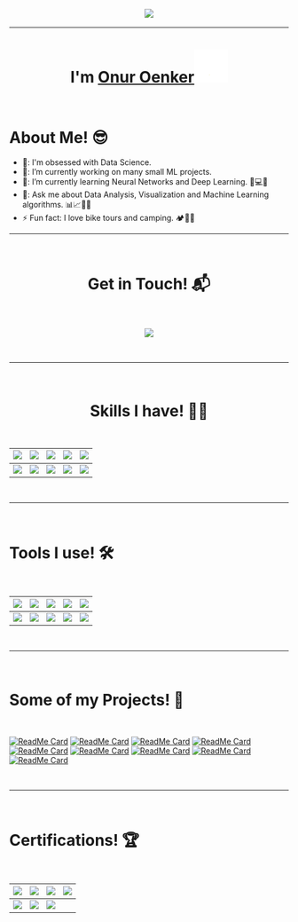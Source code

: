 <p align="center">
  <img src="https://miro.medium.com/max/2048/1*OohqW5DGh9CQS4hLY5FXzA.png" height="230"/>
</p>
<hr>
<h1 align="center">I'm <a href="https://onur-oenker.com/">Onur Oenker<a><img src="https://github.com/Kathryn-Jie/Kathryn-Jie/blob/main/wave.gif" width="60px"/></h1>
<Br>
<h1>About Me! 😎</h1>

- 🏫: I'm obsessed with Data Science.
- 🔭: I’m currently working on many small ML projects.
- 🌱: I’m currently learning Neural Networks and Deep Learning. 🧠💻🤖
- 💬: Ask me about Data Analysis, Visualization and Machine Learning algorithms. 📊📈🤖🧠
- ⚡  Fun fact: I love bike tours and camping. 🏕️🚵‍♂️
  
<hr>
<Br>
<h1 align="center">Get in Touch! 📬</h1>
<Br>
<p align="center">
<a href="https://onur-oenker.com" target="blank"><img align="center" src="https://img.shields.io/badge/Portfolio-0077B5?style=for-the-badge&logo=wordpress&logoColor=white" /></a>
</p>
  
<Br>
<hr>
<Br>
<h1 align="center">Skills I have! 🤸‍♂</h1>
<Br>
  
|![](https://img.shields.io/badge/Machine%20Learning-brightgreen?style=for-the-badge)|![](https://img.shields.io/badge/ML-Supervized%20Learning-brightgreen?style=for-the-badge)|![](https://img.shields.io/badge/ML-Unsupervized%20Learning-brightgreen?style=for-the-badge)|![](https://img.shields.io/badge/Web%20Scraping-red?style=for-the-badge)|![](https://img.shields.io/badge/Dashboards-red?style=for-the-badge)|
|---|---|---|---|---|
|![](https://img.shields.io/badge/Data%20Science-blue?style=for-the-badge)|![](https://img.shields.io/badge/DS-Data%20Cleaning-blue?style=for-the-badge)|![](https://img.shields.io/badge/DS-Data%20Analysis-blue?style=for-the-badge)|![](https://img.shields.io/badge/DS-Data%20Visualization-blue?style=for-the-badge)|![](https://img.shields.io/badge/And%20More!-yellow?style=for-the-badge)|
  
  
<Br>
<hr>
<Br>
<h1>Tools I use! 🛠️</h1>
<Br>
 
|![](https://img.shields.io/badge/Python-FFD43B?style=for-the-badge&logo=python&logoColor=darkgreen)|![](https://img.shields.io/badge/TensorFlow-FF6F00?style=for-the-badge&logo=TensorFlow&logoColor=white)|![](https://img.shields.io/badge/scikit_learn-F7931E?style=for-the-badge&logo=scikit-learn&logoColor=white)|![](https://img.shields.io/badge/-R_Studio-blue?style=for-the-badge&logo=R)|![](https://img.shields.io/badge/Jupyter-F37626.svg?&style=for-the-badge&logo=Jupyter&logoColor=white)|
|---|---|---|---|---|
|![](https://img.shields.io/badge/conda-342B029.svg?&style=for-the-badge&logo=anaconda&logoColor=white)|![](https://img.shields.io/badge/Pandas-2C2D72?style=for-the-badge&logo=pandas&logoColor=white)|![](https://img.shields.io/badge/Numpy-777BB4?style=for-the-badge&logo=numpy&logoColor=white)|![](https://img.shields.io/badge/Plotly-239120?style=for-the-badge&logo=plotly&logoColor=white)|![](https://img.shields.io/badge/And%20More!-yellow?style=for-the-badge)|
  

<Br>
<hr>
<Br>
<h1>Some of my Projects! 🎨</h1>
<Br>
  
[![ReadMe Card](https://github-readme-stats.vercel.app/api/pin/?username=OnurOenker&repo=Russia-ukraine-war)](https://github.com/OnurOenker/Russia-ukraine-war)
[![ReadMe Card](https://github-readme-stats.vercel.app/api/pin/?username=OnurOenker&repo=fake-news-finder)](https://github.com/OnurOenker/fake-news-finder)
[![ReadMe Card](https://github-readme-stats.vercel.app/api/pin/?username=OnurOenker&repo=forbes-list-2022)](https://github.com/OnurOenker/forbes-list-2022)
[![ReadMe Card](https://github-readme-stats.vercel.app/api/pin/?username=OnurOenker&repo=gun-violence-usa)](https://github.com/OnurOenker/gun-violence-usa)
[![ReadMe Card](https://github-readme-stats.vercel.app/api/pin/?username=OnurOenker&repo=mcdonalds-nutrition)](https://github.com/OnurOenker/mcdonalds-nutrition)
[![ReadMe Card](https://github-readme-stats.vercel.app/api/pin/?username=OnurOenker&repo=python-and-sql)](https://github.com/OnurOenker/python-and-sql)
[![ReadMe Card](https://github-readme-stats.vercel.app/api/pin/?username=OnurOenker&repo=vaccine-myths-reddit)](https://github.com/OnurOenker/vaccine-myths-reddit)
[![ReadMe Card](https://github-readme-stats.vercel.app/api/pin/?username=OnurOenker&repo=trump-twitter)](https://github.com/OnurOenker/trump-twitter)
[![ReadMe Card](https://github-readme-stats.vercel.app/api/pin/?username=OnurOenker&repo=student-performance)](https://github.com/OnurOenker/student-performance)

<Br>
<hr>
<Br>
<h1>Certifications! 🏆</h1>
<Br>
  
|[![](https://img.shields.io/badge/Data%20Science%20with%20Databricks-red?style=for-the-badge)](https://www.coursera.org/account/accomplishments/specialization/certificate/NC6HDQH37H26)|[![](https://img.shields.io/badge/Python%20for%20Everybody-blue?style=for-the-badge)](https://www.coursera.org/account/accomplishments/specialization/certificate/8S4XK7FQF6DR)|[![](https://img.shields.io/badge/Business%20Analytics-green?style=for-the-badge)](https://www.coursera.org/account/accomplishments/specialization/certificate/WKBLMC5DJX75)|[![](https://img.shields.io/badge/Modern%20Big%20Data%20Analysis%20with%20SQL-orange?style=for-the-badge)](https://www.coursera.org/account/accomplishments/specialization/certificate/VF8SCDCAFWWR)|
|---|---|---|---|
|[![](https://img.shields.io/badge/Excel%20Skills%20for%20Business-green?style=for-the-badge)](https://www.coursera.org/account/accomplishments/specialization/certificate/QLZTGCNL3DG4)|[![](https://img.shields.io/badge/Google%20Data%20Analytics-purple?style=for-the-badge)](https://www.coursera.org/account/accomplishments/specialization/certificate/VMY4GNRCTTUF)|[![](https://img.shields.io/badge/More%20on%20the%20Way!-yellow?style=for-the-badge)](https://github.com/OnurOenker)|
  
 

<Br>
